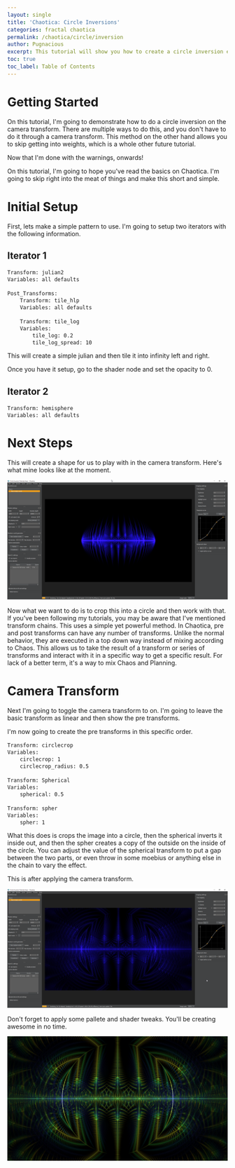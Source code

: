 ```yaml
---
layout: single
title: 'Chaotica: Circle Inversions'
categories: fractal chaotica
permalink: /chaotica/circle/inversion
author: Pugnacious
excerpt: This tutorial will show you how to create a circle inversion effect.
toc: true
toc_label: Table of Contents
---
```


# Getting Started

On this tutorial, I'm going to demonstrate how to do a circle inversion on the camera transform. There are multiple ways to do this, and you don't have to do it through a camera transform. This method on the other hand allows you to skip getting into weights, which is a whole other future tutorial.

Now that I'm done with the warnings, onwards!

On this tutorial, I'm going to hope you've read the basics on Chaotica. I'm going to skip right into the meat of things and make this short and simple.

# Initial Setup

First, lets make a simple pattern to use. I'm going to setup two iterators with the following information.

## Iterator 1

```
Transform: julian2
Variables: all defaults

Post_Transforms:
    Transform: tile_hlp
    Variables: all defaults

    Transform: tile_log
    Variables:
        tile_log: 0.2
        tile_log_spread: 10
```

This will create a simple julian and then tile it into infinity left and right.

Once you have it setup, go to the shader node and set the opacity to 0.

## Iterator 2

```
Transform: hemisphere
Variables: all defaults
```

# Next Steps

This will create a shape for us to play with in the camera transform. Here's what mine looks like at the moment.

[![Basic Shape](/assets/images/chaotica-circle-inversion/chaotica_bHnOHbJVWm.png)](/assets/images/chaotica-circle-inversion/chaotica_bHnOHbJVWm.png)

Now what we want to do is to crop this into a circle and then work with that. If you've been following my tutorials, you may be aware that I've mentioned transform chains. This uses a simple yet powerful method. In Chaotica, pre and post transforms can have any number of transforms. Unlike the normal behavior, they are executed in a top down way instead of mixing according to Chaos. This allows us to take the result of a transform or series of transforms and interact with it in a specific way to get a specific result. For lack of a better term, it's a way to mix Chaos and Planning.

# Camera Transform

Next I'm going to toggle the camera transform to on. I'm going to leave the basic transform as linear and then show the pre transforms.

I'm now going to create the pre transforms in this specific order.

```
Transform: circlecrop
Variables:
    circlecrop: 1
    circlecrop_radius: 0.5

Transform: Spherical
Variables:
    spherical: 0.5

Transform: spher
Variables:
    spher: 1
```

What this does is crops the image into a circle, then the spherical inverts it inside out, and then the spher creates a copy of the outside on the inside of the circle. You can adjust the value of the spherical transform to put a gap between the two parts, or even throw in some moebius or anything else in the chain to vary the effect.

This is after applying the camera transform.

[![Camera Transform](/assets/images/chaotica-circle-inversion/chaotica_yiqnmQyiGB.png)](/assets/images/chaotica-circle-inversion/chaotica_yiqnmQyiGB.png)

Don't forget to apply some pallete and shader tweaks. You'll be creating awesome in no time.

[![Final Image](/assets/images/chaotica-circle-inversion/final_image.png)](/assets/images/chaotica-circle-inversion/final_image.png)
